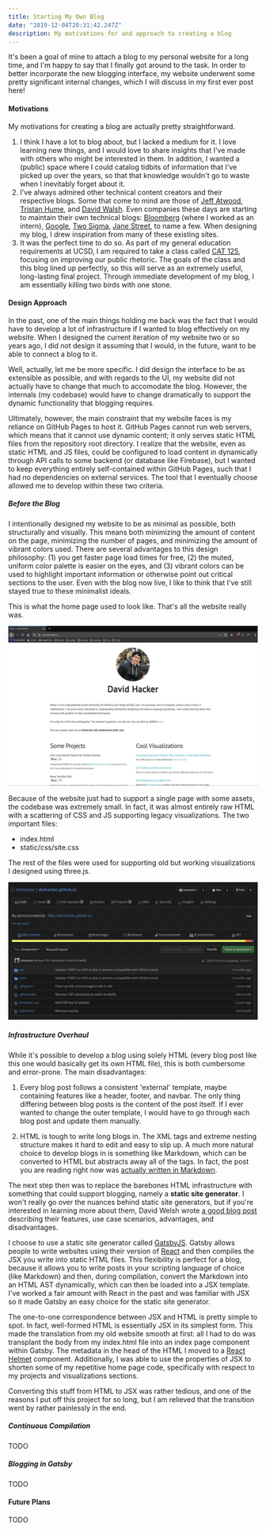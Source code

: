 ```yaml
---
title: Starting My Own Blog
date: "2019-12-04T20:31:42.247Z"
description: My motivations for and approach to creating a blog
---
```


It's been a goal of mine to attach a blog to my personal website for a long time,
and I'm happy to say that I finally got around to the task. In order to better 
incorporate the new blogging interface, my website underwent some pretty significant 
internal changes, which I will discuss in my first ever post here!

#### Motivations

My motivations for creating a blog are actually pretty straightforward.

1. I think I have a lot to blog about, but I lacked a medium for it. I love learning
new things, and I would love to share insights that I've made with others who might
be interested in them. In addition, I wanted a (public) space where I could catalog
tidbits of information that I've picked up over the years, so that that knowledge
wouldn't go to waste when I inevitably forget about it.
2. I've always admired other technical content creators and their respective blogs. 
Some that come to mind are those of [Jeff Atwood](https://blog.codinghorror.com/), 
[Tristan Hume](https://thume.ca/), and [David Walsh](https://davidwalsh.name/). 
Even companies these days are starting to maintain their own technical blogs: 
[Bloomberg](https://www.techatbloomberg.com/blog/) (where I worked as an intern), 
[Google](https://www.blog.google/technology/), [Two Sigma](https://www.twosigma.com/insights/), 
[Jane Street](https://blog.janestreet.com/), to name a few.
When designing my blog, I drew inspiration from many of these existing sites.
3. It was the perfect time to do so. As part of my general education requirements
at UCSD, I am required to take a class called [CAT 125](https://sixth.ucsd.edu/cat/courses/cat-125/index.html),
focusing on improving our public rhetoric. The goals of the class and this blog 
lined up perfectly, so this will serve as an extremely useful, long-lasting final
project. Through immediate development of my blog, I am essentially killing two birds 
with one stone.

#### Design Approach

In the past, one of the main things holding me back was the fact that I would
have to develop a lot of infrastructure if I wanted to blog effectively on my
website. When I designed the current iteration of my website two or so years
ago, I did not design it assuming that I would, in the future, want to be able
to connect a blog to it.

Well, actually, let me be more specific. I did design the interface to be as
extensible as possible, and with regards to the UI, my website did not actually
have to change that much to accomodate the blog. However, the internals (my
codebase) would have to change dramatically to support the dynamic functionality
that blogging requires.

Ultimately, however, the main constraint that my website faces is my reliance on 
GitHub Pages to host it. GitHub Pages cannot run web servers, which means that it
cannot use dynamic content; it only serves static HTML files from the repository 
root directory. I realize that the website, even as static HTML and JS files, could 
be configured to load content in dynamically through API calls to some backend 
(or database like Firebase), but I wanted to keep everything entirely self-contained
within GitHub Pages, such that I had no dependencies on external services. The tool
that I eventually choose allowed me to develop within these two criteria.

##### Before the Blog

I intentionally designed my website to be as minimal as possible, both structurally
and visually. This means both minimizing the amount of content on the page, 
minimizing the number of pages, and minimizing the amount of vibrant colors used.
There are several advantages to this design philosophy: (1) you get faster page load
times for free, (2) the muted, uniform color palette is easier on the eyes, and (3)
vibrant colors can be used to highlight important information or otherwise point
out critical sections to the user. Even with the blog now live, I like to think that 
I've still stayed true to these minimalist ideals.

This is what the home page used to look like. That's all the website really was.

![Old Homepage](./old-homepage.jpg)

Because of the website just had to support a single page with some assets, the
codebase was extremely small. In fact, it was almost entirely raw HTML with a
scattering of CSS and JS supporting legacy visualizations. The two important files:

* index.html
* static/css/site.css

The rest of the files were used for supporting old but working visualizations I 
designed using three.js.

![Old Codebase](./old-codebase.jpg)

##### Infrastructure Overhaul

While it's possible to develop a blog using solely HTML (every blog post like 
this one would basically get its own HTML file), this is both cumbersome and
error-prone. The main disadvantages:

1. Every blog post follows a consistent 'external' template, maybe containing
features like a header, footer, and navbar. The only thing differing between
blog posts is the content of the post itself. If I ever wanted to change the
outer template, I would have to go through each blog post and update them
manually. 

2. HTML is tough to write long blogs in. The XML tags and extreme nesting 
structure makes it hard to edit and easy to slip up. A much more natural
choice to develop blogs in is something like Markdown, which can be converted
to HTML but abstracts away all of the tags. In fact, the post you are reading 
right now was [actually written in Markdown](https://github.com/dmhacker/dmhacker.github.io/blob/source/content/blog/blog-12-04-2019-starting-a-blog/index.md).

The next step then was to replace the barebones HTML infrastructure with 
something that could support blogging, namely a <b>static site generator</b>.
I won't really go over the nuances behind static site generators, but if you're
interested in learning more about them, David Welsh wrote 
[a good blog post](https://davidwalsh.name/introduction-static-site-generators)
describing their features, use case scenarios, advantages, and disadvantages.

I choose to use a static site generator called [GatsbyJS](https://www.gatsbyjs.org/). Gatsby allows people
to write websites using their version of [React](https://reactjs.org/) and then compiles the JSX
you write into static HTML files. This flexibility is perfect for a blog,
because it allows you to write posts in your scripting language of choice
(like Markdown) and then, during compilation, convert the Markdown into
an HTML AST dynamically, which can then be loaded into a JSX template. I've
worked a fair amount with React in the past and was familiar with JSX so it 
made Gatsby an easy choice for the static site generator. 

The one-to-one correspondence between JSX and HTML is pretty simple to spot.
In fact, well-formed HTML is essentially JSX in its simplest form. This
made the translation from my old website smooth at first: all I had to
do was transplant the body from my index.html file into an index page
component within Gatsby. The metadata in the head of the HTML I moved
to a [React Helmet](https://github.com/nfl/react-helmet) component. 
Additionally, I was able to use the properties of JSX to shorten some of my 
repetitive home page code, specifically with respect to my projects and 
visualizations sections.

Converting this stuff from HTML to JSX was rather tedious, and one of the
reasons I put off this project for so long, but I am relieved that the
transition went by rather painlessly in the end.

##### Continuous Compilation 

TODO

##### Blogging in Gatsby

TODO

#### Future Plans

TODO
